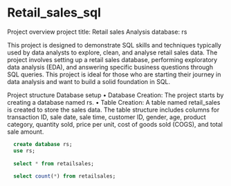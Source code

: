 # Retail_sales_sql

Project overview
project title: Retail sales Analysis
database: rs

This project is designed to demonstrate SQL skills and techniques typically used by data analysts to explore, clean, and analyse retail sales data. The project involves setting up a retail sales database, performing exploratory data analysis (EDA), and answering specific business questions through SQL queries. This project is ideal for those who are starting their journey in data analysis and want to build a solid foundation in SQL.

Project structure
Database setup
•	Database Creation: The project starts by creating a database named rs.
•	Table Creation: A table named retail_sales is created to store the sales data. The table structure includes columns for transaction ID, sale date, sale time, customer ID, gender, age, product category, quantity sold, price per unit, cost of goods sold (COGS), and total sale amount.
```sql
  create database rs;
  use rs;
  
  select * from retailsales;
  
  select count(*) from retailsales;
```
